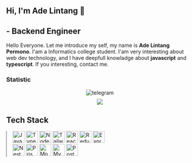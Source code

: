 ## Hi, I'm Ade Lintang 👋

## - Backend Engineer

Hello Everyone. Let me introduce my self, my name is **Ade Lintang Permono**. I'am a Informatics college student. I'am very interesting about web dev technology, and I have deepfull knowladge about **javascript** and **typescript**. If you interesting, contact me.

### Statistic

<div align="center" style="padding: 0 20px;">
<img alt="telegram" src="https://www.codewars.com/users/pemulaCode/badges/micro" style="margin-bottom: 8px;">
<br/>
<!-- <a href="https://github.com/adelintang">
  <img height="180em" src="https://github-readme-stats-eight-theta.vercel.app/api?username=adelintang&show_icons=true&theme=tokyonight&include_all_commits=true&count_private=true" /></a> -->
  <img src="https://github-readme-stats-eight-theta.vercel.app/api/top-langs/?username=adelintang&layout=compact&langs_count=8&theme=tokyonight" />
</div>

## Tech Stack

<div style="border-left: 1.5px solid #595957; padding: 0 1rem ;width: 50%">
<img width="32" src="https://img.icons8.com/color/48/000000/javascript--v1.png" alt="JavaScript" title="JavaScript"/>
<img width="32" src="https://img.icons8.com/color/48/000000/typescript.png" alt="TypeScript" title="TypeScript"/>
<img width="32" src="https://img.icons8.com/fluency/48/000000/node-js.png" alt="Node.js" title="Node.js"/>
<img width="32" src="https://img.icons8.com/color/48/000000/tailwindcss.png" alt="Tailwindcss" title="Tailwindcss"/>
<img width="32" src="https://img.icons8.com/external-tal-revivo-color-tal-revivo/48/000000/external-react-a-javascript-library-for-building-user-interfaces-logo-color-tal-revivo.png" alt="ReactJS" title="ReactJS"/>
<img width="32" src="https://img.icons8.com/color/48/000000/redux.png" alt="Redux" title="Redux"/>
<img width="32" src="https://img.icons8.com/color/48/000000/express-js.png" alt="ExpressJS" title="ExpressJS"/>
<img width="32" src="https://img.icons8.com/color/48/000000/nestjs.png" alt="NestJS" title="NestJS"/>
<img width="32" src="https://img.icons8.com/color/48/000000/prisma-orm.png" alt="Prisma" title="Prisma"/>
<img width="32" src="https://img.icons8.com/color/48/000000/mongodb.png" alt="MongoDB" title="MongoDB"/>
<img width="32" src="https://img.icons8.com/color/48/000000/mysql.png" alt="MySQL" title="MySQL"/>
<img width="32" src="https://img.icons8.com/color/48/000000/postgreesql.png" alt="PostgreSQL" title="PostgreSQL"/>
</div>
